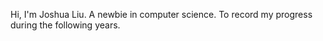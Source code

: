 Hi, I'm Joshua Liu.
A newbie in computer science.
To record my progress during the following years.
